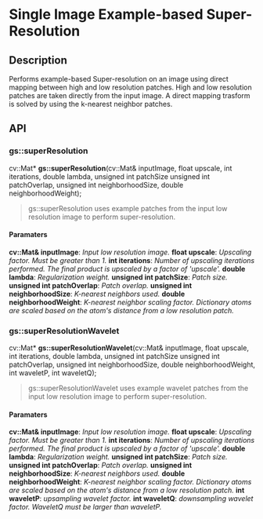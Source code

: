 # Single Image Example-based Super-Resolution

## Description

Performs example-based Super-resolution on an image using direct mapping between high and low resolution patches. High and low resolution patches are taken directly from the input image. A direct mapping trasform is solved by using the k-nearest neighbor patches.

## API

### gs::superResolution

cv::Mat* **gs::superResolution**(cv::Mat& inputImage, float upscale, int iterations, double lambda, unsigned int patchSize
							unsigned int patchOverlap, unsigned int neighborhoodSize, double neighborhoodWeight);

> gs::superResolution uses example patches from the input low resolution image to perform super-resolution.

#### Paramaters
**cv::Mat& inputImage**: *Input low resolution image.*
**float upscale**: *Upscaling factor. Must be greater than 1.*
**int iterations**: *Number of upscaling iterations performed. The final product is upscaled by a factor of 'upscale'.*
**double lambda**: *Regularization weight.*
**unsigned int patchSize**: *Patch size.*
**unsigned int patchOverlap**: *Patch overlap.*
**unsigned int neighborhoodSize**: *K-nearest neighbors used.*
**double neighborhoodWeight**: *K-nearest neighbor scaling factor. Dictionary atoms are scaled based on the atom's distance from a low resolution patch.*


### gs::superResolutionWavelet

cv::Mat* **gs::superResolutionWavelet**(cv::Mat& inputImage, float upscale, int iterations, double lambda, unsigned int patchSize
							unsigned int patchOverlap, unsigned int neighborhoodSize, double neighborhoodWeight, int waveletP, int waveletQ);

> gs::superResolutionWavelet uses example wavelet patches from the input low resolution image to perform super-resolution.

#### Paramaters
**cv::Mat& inputImage**: *Input low resolution image.*
**float upscale**: *Upscaling factor. Must be greater than 1.*
**int iterations**: *Number of upscaling iterations performed. The final product is upscaled by a factor of 'upscale'.*
**double lambda**: *Regularization weight.*
**unsigned int patchSize**: *Patch size.*
**unsigned int patchOverlap**: *Patch overlap.*
**unsigned int neighborhoodSize**: *K-nearest neighbors used.*
**double neighborhoodWeight**: *K-nearest neighbor scaling factor. Dictionary atoms are scaled based on the atom's distance from a low resolution patch.*
**int waveletP**: *upsampling wavelet factor.*
**int waveletQ**: *downsampling wavelet factor. WaveletQ must be larger than waveletP.*